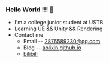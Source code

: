 ### Hello World !!! 👋

- I'm a college junior student at USTB
- Learning UE && Unity && Rendering
- Contact me
  - Email -- 2876589230@qq.com
  - Blog -- [aolixin.github.io](https://aolixin.github.io/)
  - [bilibili](https://space.bilibili.com/3546569741699590/channel/seriesdetail?sid=3719473)
